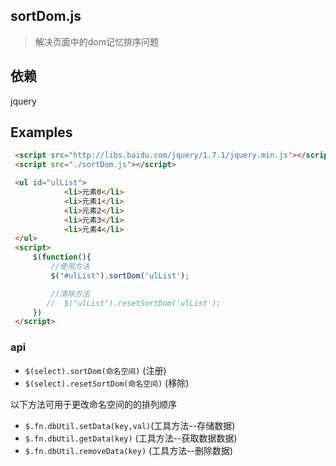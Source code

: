 ## sortDom.js 
>解决页面中的dom记忆排序问题

## 依赖
jquery

## Examples

```html
 <script src="http://libs.baidu.com/jquery/1.7.1/jquery.min.js"></script>
 <script src="./sortDom.js"></script>

 <ul id="ulList">
            <li>元素0</li>
            <li>元素1</li>
            <li>元素2</li>
            <li>元素3</li>
            <li>元素4</li>
 </ul>
 <script>
     $(function(){
         //使用方法
         $("#ulList").sortDom('ulList');

         //清除方法
        //  $("ulList").resetSortDom('ulList');
     })
 </script>
 ```
### api
* `$(select).sortDom(命名空间)` (注册)
* `$(select).resetSortDom(命名空间)` (移除)

以下方法可用于更改命名空间的的排列顺序
* `$.fn.dbUtil.setData(key,val)`(工具方法--存储数据)
* `$.fn.dbUtil.getData(key)` (工具方法--获取数据数据)
* `$.fn.dbUtil.removeData(key)` (工具方法--删除数据) 




